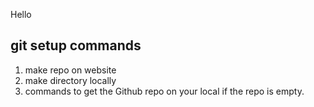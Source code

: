 Hello

## git setup commands
1. make repo on website
2. make directory locally 
3. commands to get the Github repo on your local if the repo is empty.


